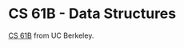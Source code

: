 # CS 61B - Data Structures

[CS 61B](https://inst.eecs.berkeley.edu/~cs61b/sp22/) from UC Berkeley.
